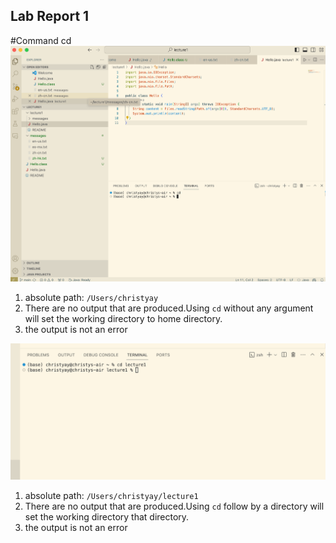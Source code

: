 ## Lab Report 1
#Command cd
![Image](cd.jpg)

1. absolute path: `/Users/christyay`
2. There are no output that are produced.Using `cd` without any argument will set the working directory to home directory.
3. the output is not an error

![Image](cd2.jpg)

1. absolute path: `/Users/christyay/lecture1`
2. There are no output that are produced.Using `cd` follow by a directory will set the working directory that directory.
3. the output is not an error


   

